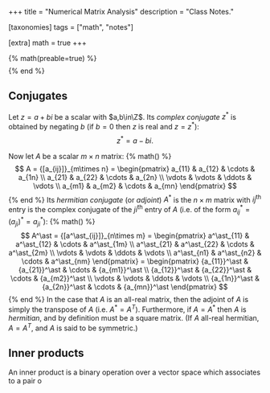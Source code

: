 +++
title = "Numerical Matrix Analysis"
description = "Class Notes."

[taxonomies]
tags = ["math", "notes"]

[extra]
math = true
+++

{% math(preable=true) %}
$$
$$
{% end %}

## Conjugates

Let $z=a+bi$ be a scalar with $a,b\in\Z$.
Its *complex conjugate* $z^\ast$ is obtained by negating $b$
(if $b=0$ then $z$ is real and $z=z^\ast$):
$$
z^\ast = a-bi.
$$

Now let $A$ be a scalar $m\times n$ matrix:
{% math() %}
$$
A
= {[a_{ij}]}_{m\times n}
= \begin{pmatrix}
    a_{11} & a_{12} & \cdots & a_{1n} \\
    a_{21} & a_{22} & \cdots & a_{2n} \\
    \vdots & \vdots & \ddots & \vdots \\
    a_{m1} & a_{m2} & \cdots & a_{mn}
\end{pmatrix}
$$
{% end %}
Its *hermitian conjugate* (or *adjoint*) $A^\ast$ is the $n\times m$ matrix with ${ij}^\text{th}$
entry is the complex conjugate of the ${ji}^\text{th}$ entry of $A$
(i.e. of the form $a^\ast_{ij}=(a_{ji})^\ast={a_{ji}}^\ast$):
{% math() %}
$$
A^\ast
= {[a^\ast_{ij}]}_{n\times m}
= \begin{pmatrix}
    a^\ast_{11} & a^\ast_{12} & \cdots & a^\ast_{1m} \\
    a^\ast_{21} & a^\ast_{22} & \cdots & a^\ast_{2m} \\
    \vdots & \vdots & \ddots & \vdots \\
    a^\ast_{n1} & a^\ast_{n2} & \cdots & a^\ast_{nm}
\end{pmatrix}
= \begin{pmatrix}
    {a_{11}}^\ast & {a_{21}}^\ast & \cdots & {a_{m1}}^\ast \\
    {a_{12}}^\ast & {a_{22}}^\ast & \cdots & {a_{m2}}^\ast \\
    \vdots & \vdots & \ddots & \vdots \\
    {a_{1n}}^\ast & {a_{2n}}^\ast & \cdots & {a_{mn}}^\ast
\end{pmatrix}
$$
{% end %}
In the case that $A$ is an all-real matrix, then the adjoint of $A$ is simply the
transpose of $A$ (i.e. $A^\ast=A^T$).
Furthermore, if $A=A^\ast$ then $A$ is *hermitian*, and by definition must be a square matrix.
(If $A$ all-real hermitian, $A=A^T$, and $A$ is said to be symmetric.)

## Inner products

An inner product is a binary operation over a vector space which associates to a pair o


